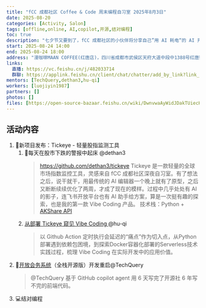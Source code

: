```yaml
---
title: "fCC 成都社区 Coffee & Code 周末编程自习室 2025年8月3日"
date: 2025-08-20
categories: [Activity, Salon]
tags: [offline,online, AI,copilot,开源,结对编程]
toc: true
description: "七夕节又要到了，fCC 成都社区的小伙伴将分享自己”用 AI 耗电“的 AI 开源应用开发经验，用实战让大家体会 —— AI 让人回归”做爱做的事“本身~"
start: 2025-08-24 14:00
end: 2025-08-24 18:00
address: "漫咖啡MAAN COFFEE(红唐店)，四川省成都市武侯区天府大道中段中1388号红唐购物中心1层LA104"
links:
  直播: https://vc.feishu.cn/j/482033714
  群聊: https://applink.feishu.cn/client/chat/chatter/add_by_link?link_token=0dcqe9e3-5f27-4d5d-a30c-0477b64c828b
mentors: [TechQuery,dethan3,hu-qi]
workers: [luojiyin1987]
partners: []
photos: []
files: [https://open-source-bazaar.feishu.cn/wiki/DwnvwaAyWidJDakTUiecH8mDnEh]
---
```


## 活动内容

1. 🦉新项目发布：Tickeye - 轻量股指监测工具 
    1. 🚨每天在股市下跌的警报中起床 @dethan3
        > https://github.com/dethan3/tickeye
        > Tickeye 是一款轻量的全球市场指数监控工具，灵感来自 fCC 成都社区深夜自习室。有了想法之后，说干就干，用最传统的 AI 编辑器一个晚上就有了原型，之后又断断续续优化了两周，才成了现在的模样。过程中几乎处处有 AI 的影子，连飞书开放平台也有 AI 助手给方案，算是一次挺有趣的探索，也是我的第一款 Vibe Coding 产品。
        > 技术栈：Python + [AKShare API](https://akshare.akfamily.xyz/) 
    2. [从部署 Tickeye 窥见 Vibe Coding ](https://vxkeohee2mi.feishu.cn/wiki/GiPdwzl9qii1uvkUaHHcmBOAnif) @hu-qi
        > 以 Github Action 定时执行会延迟的“痛点”作为切入点，从Python部署遇到依赖包困境，到探索Docker容器化部署的Serverless技术实践过程，梳理 Vibe Coding 在实际开发中的应用价值。
2. 🚀[开放会务系统](https://open-source-bazaar.feishu.cn/wiki/KWYyw9fiCiKrO1ksDR6cjum6npd)（全栈开源版）开发重启@TechQuery
    > @TechQuery 基于 GitHub copilot agent 用 6 天写完了开源社 6 年写不完的前端代码。
3. 💻结对编程
